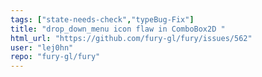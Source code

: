```yaml
---
tags: ["state-needs-check","typeBug-Fix"]
title: "drop_down_menu icon flaw in ComboBox2D "
html_url: "https://github.com/fury-gl/fury/issues/562"
user: "lej0hn"
repo: "fury-gl/fury"
---
```


